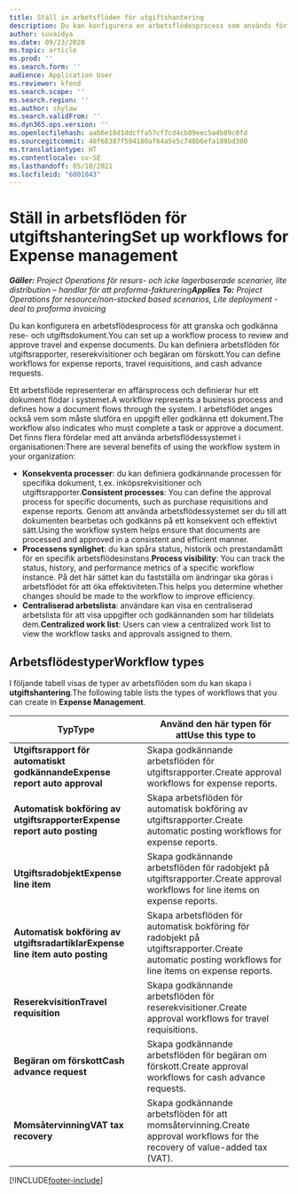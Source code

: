 ```yaml
---
title: Ställ in arbetsflöden för utgiftshantering
description: Du kan konfigurera en arbetsflödesprocess som används för att granska och godkänna rese- och utgiftsdokument.
author: suvaidya
ms.date: 09/23/2020
ms.topic: article
ms.prod: ''
ms.search.form: ''
audience: Application User
ms.reviewer: kfend
ms.search.scope: ''
ms.search.region: ''
ms.author: shylaw
ms.search.validFrom: ''
ms.dyn365.ops.version: ''
ms.openlocfilehash: aab6e18d1ddcffa57cf7cd4cb09eec5a4b89c0fd
ms.sourcegitcommit: 40f68387f594180af64a5e5c748b6efa188bd300
ms.translationtype: HT
ms.contentlocale: sv-SE
ms.lasthandoff: 05/10/2021
ms.locfileid: "6001043"
---
```

# <a name="set-up-workflows-for-expense-management"></a><span data-ttu-id="bb4d5-103">Ställ in arbetsflöden för utgiftshantering</span><span class="sxs-lookup"><span data-stu-id="bb4d5-103">Set up workflows for Expense management</span></span>

<span data-ttu-id="bb4d5-104">_**Gäller:** Project Operations för resurs- och icke lagerbaserade scenarier, lite distribution – handlar för att proforma-fakturering_</span><span class="sxs-lookup"><span data-stu-id="bb4d5-104">_**Applies To:** Project Operations for resource/non-stocked based scenarios, Lite deployment - deal to proforma invoicing_</span></span>

<span data-ttu-id="bb4d5-105">Du kan konfigurera en arbetsflödesprocess för att granska och godkänna rese- och utgiftsdokument.</span><span class="sxs-lookup"><span data-stu-id="bb4d5-105">You can set up a workflow process to review and approve travel and expense documents.</span></span> <span data-ttu-id="bb4d5-106">Du kan definiera arbetsflöden för utgiftsrapporter, reserekvisitioner och begäran om förskott.</span><span class="sxs-lookup"><span data-stu-id="bb4d5-106">You can define workflows for expense reports, travel requisitions, and cash advance requests.</span></span>

<span data-ttu-id="bb4d5-107">Ett arbetsflöde representerar en affärsprocess och definierar hur ett dokument flödar i systemet.</span><span class="sxs-lookup"><span data-stu-id="bb4d5-107">A workflow represents a business process and defines how a document flows through the system.</span></span> <span data-ttu-id="bb4d5-108">I arbetsflödet anges också vem som måste slutföra en uppgift eller godkänna ett dokument.</span><span class="sxs-lookup"><span data-stu-id="bb4d5-108">The workflow also indicates who must complete a task or approve a document.</span></span> <span data-ttu-id="bb4d5-109">Det finns flera fördelar med att använda arbetsflödessystemet i organisationen:</span><span class="sxs-lookup"><span data-stu-id="bb4d5-109">There are several benefits of using the workflow system in your organization:</span></span>

- <span data-ttu-id="bb4d5-110">**Konsekventa processer**: du kan definiera godkännande processen för specifika dokument, t.ex. inköpsrekvisitioner och utgiftsrapporter.</span><span class="sxs-lookup"><span data-stu-id="bb4d5-110">**Consistent processes**: You can define the approval process for specific documents, such as purchase requisitions and expense reports.</span></span> <span data-ttu-id="bb4d5-111">Genom att använda arbetsflödessystemet ser du till att dokumenten bearbetas och godkänns på ett konsekvent och effektivt sätt.</span><span class="sxs-lookup"><span data-stu-id="bb4d5-111">Using the workflow system helps ensure that documents are processed and approved in a consistent and efficient manner.</span></span>
- <span data-ttu-id="bb4d5-112">**Processens synlighet**: du kan spåra status, historik och prestandamått för en specifik arbetsflödesinstans.</span><span class="sxs-lookup"><span data-stu-id="bb4d5-112">**Process visibility**: You can track the status, history, and performance metrics of a specific workflow instance.</span></span> <span data-ttu-id="bb4d5-113">På det här sättet kan du fastställa om ändringar ska göras i arbetsflödet för att öka effektiviteten.</span><span class="sxs-lookup"><span data-stu-id="bb4d5-113">This helps you determine whether changes should be made to the workflow to improve efficiency.</span></span>
- <span data-ttu-id="bb4d5-114">**Centraliserad arbetslista**: användare kan visa en centraliserad arbetslista för att visa uppgifter och godkännanden som har tilldelats dem.</span><span class="sxs-lookup"><span data-stu-id="bb4d5-114">**Centralized work list**: Users can view a centralized work list to view the workflow tasks and approvals assigned to them.</span></span> 

## <a name="workflow-types"></a><span data-ttu-id="bb4d5-115">Arbetsflödestyper</span><span class="sxs-lookup"><span data-stu-id="bb4d5-115">Workflow types</span></span>

<span data-ttu-id="bb4d5-116">I följande tabell visas de typer av arbetsflöden som du kan skapa i **utgiftshantering**.</span><span class="sxs-lookup"><span data-stu-id="bb4d5-116">The following table lists the types of workflows that you can create in **Expense Management**.</span></span>


|              <span data-ttu-id="bb4d5-117"><strong>Typ</strong></span><span class="sxs-lookup"><span data-stu-id="bb4d5-117"><strong>Type</strong></span></span>              |                   <span data-ttu-id="bb4d5-118"><strong>Använd den här typen för att</strong></span><span class="sxs-lookup"><span data-stu-id="bb4d5-118"><strong>Use this type to</strong></span></span>                   |
|-------------------------------------------------|-----------------------------------------------------------------------|
|   <span data-ttu-id="bb4d5-119"><strong>Utgiftsrapport för automatiskt godkännande</strong></span><span class="sxs-lookup"><span data-stu-id="bb4d5-119"><strong>Expense report auto approval</strong></span></span> |            <span data-ttu-id="bb4d5-120">Skapa godkännande arbetsflöden för utgiftsrapporter.</span><span class="sxs-lookup"><span data-stu-id="bb4d5-120">Create approval workflows for expense reports.</span></span>             |
|  <span data-ttu-id="bb4d5-121"><strong>Automatisk bokföring av utgiftsrapporter</strong></span><span class="sxs-lookup"><span data-stu-id="bb4d5-121"><strong>Expense report auto posting</strong></span></span>   |        <span data-ttu-id="bb4d5-122">Skapa arbetsflöden för automatisk bokföring av utgiftsrapporter.</span><span class="sxs-lookup"><span data-stu-id="bb4d5-122">Create automatic posting workflows for expense reports.</span></span>        |
|       <span data-ttu-id="bb4d5-123"><strong>Utgiftsradobjekt</strong></span><span class="sxs-lookup"><span data-stu-id="bb4d5-123"><strong>Expense line item</strong></span></span>        |     <span data-ttu-id="bb4d5-124">Skapa godkännande arbetsflöden för radobjekt på utgiftsrapporter.</span><span class="sxs-lookup"><span data-stu-id="bb4d5-124">Create approval workflows for line items on expense reports.</span></span>      |
| <span data-ttu-id="bb4d5-125"><strong>Automatisk bokföring av utgiftsradartiklar</strong></span><span class="sxs-lookup"><span data-stu-id="bb4d5-125"><strong>Expense line item auto posting</strong></span></span> | <span data-ttu-id="bb4d5-126">Skapa arbetsflöden för automatisk bokföring för radobjekt på utgiftsrapporter.</span><span class="sxs-lookup"><span data-stu-id="bb4d5-126">Create automatic posting workflows for line items on expense reports.</span></span> |
|       <span data-ttu-id="bb4d5-127"><strong>Reserekvisition</strong></span><span class="sxs-lookup"><span data-stu-id="bb4d5-127"><strong>Travel requisition</strong></span></span>       |          <span data-ttu-id="bb4d5-128">Skapa godkännande arbetsflöden för reserekvisitioner.</span><span class="sxs-lookup"><span data-stu-id="bb4d5-128">Create approval workflows for travel requisitions.</span></span>           |
|      <span data-ttu-id="bb4d5-129"><strong>Begäran om förskott</strong></span><span class="sxs-lookup"><span data-stu-id="bb4d5-129"><strong>Cash advance request</strong></span></span>      |         <span data-ttu-id="bb4d5-130">Skapa godkännande arbetsflöden för begäran om förskott.</span><span class="sxs-lookup"><span data-stu-id="bb4d5-130">Create approval workflows for cash advance requests.</span></span>          |
|        <span data-ttu-id="bb4d5-131"><strong>Momsåtervinning</strong></span><span class="sxs-lookup"><span data-stu-id="bb4d5-131"><strong>VAT tax recovery</strong></span></span>        | <span data-ttu-id="bb4d5-132">Skapa godkännande arbetsflöden för att momsåtervinning.</span><span class="sxs-lookup"><span data-stu-id="bb4d5-132">Create approval workflows for the recovery of value-added tax (VAT).</span></span>  |


[!INCLUDE[footer-include](../includes/footer-banner.md)]